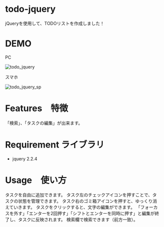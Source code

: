 # todo-jquery
jQueryを使用して、TODOリストを作成しました！

# DEMO
PC

![todo_jquery](https://user-images.githubusercontent.com/60454823/125020403-bf688d00-e0b3-11eb-95c8-00e5d32dec1a.png)

スマホ

![todo_jquery_sp](https://user-images.githubusercontent.com/60454823/125021406-85988600-e0b5-11eb-9583-b721d2861517.jpg)

# Features　特徴

「検索」、「タスクの編集」が出来ます。

# Requirement ライブラリ

* jquery 2.2.4

# Usage　使い方

タスクを自由に追加できます。
タスク左のチェックアイコンを押すことで、タスクの状態を管理できます。
タスク右のゴミ箱アイコンを押すと、ゆっくり消えていきます。
タスクをクリックすると、文字の編集ができます。
「フォーカスを外す」「エンターを2回押す」「シフトとエンターを同時に押す」と編集が終了し、タスクに反映されます。
検索欄で検索できます（前方一致）。
